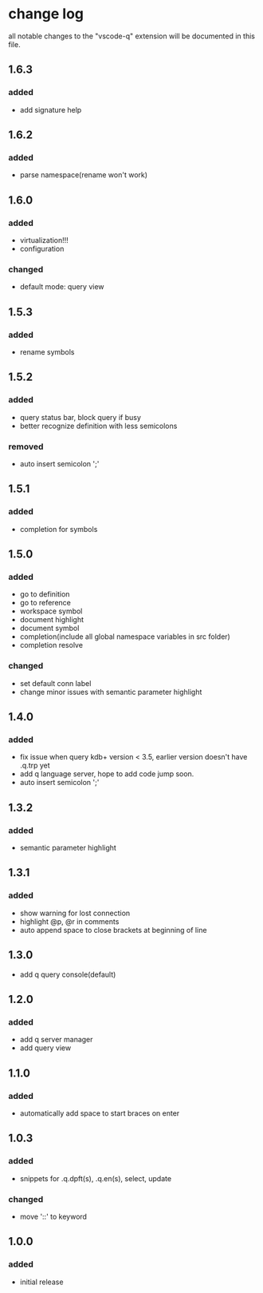 # change log
all notable changes to the "vscode-q" extension will be documented in this file.

## 1.6.3
### added
- add signature help

## 1.6.2
### added
- parse namespace(rename won't work)

## 1.6.0
### added
- virtualization!!!
- configuration

### changed
- default mode: query view

## 1.5.3
### added
- rename symbols

## 1.5.2
### added
- query status bar, block query if busy
- better recognize definition with less semicolons

### removed
- auto insert semicolon ';'

## 1.5.1
### added
- completion for symbols

## 1.5.0
### added
- go to definition
- go to reference
- workspace symbol
- document highlight
- document symbol
- completion(include all global namespace variables in src folder)
- completion resolve

### changed
- set default conn label
- change minor issues with semantic parameter highlight

## 1.4.0
### added
- fix issue when query kdb+ version < 3.5, earlier version doesn't have .q.trp yet
- add q language server, hope to add code jump soon.
- auto insert semicolon ';'

## 1.3.2
### added
- semantic parameter highlight

## 1.3.1
### added
- show warning for lost connection
- highlight @p, @r in comments
- auto append space to close brackets at beginning of line

## 1.3.0
- add q query console(default)

## 1.2.0
### added
- add q server manager
- add query view

## 1.1.0
### added
- automatically add space to start braces on enter

## 1.0.3
### added
- snippets for .q.dpft(s), .q.en(s), select, update

### changed
- move '::' to keyword

## 1.0.0
### added
- initial release